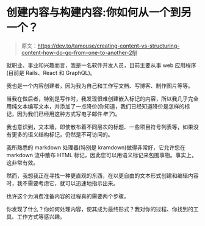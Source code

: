 # 创建内容与构建内容:你如何从一个到另一个？

> 原文：<https://dev.to/tamouse/creating-content-vs-structuring-content-how-do-go-from-one-to-another-2fjl>

就职业、事业和兴趣而言，我是一名软件开发人员，目前主要从事 web 应用程序(目前是 Rails、React 和 GraphQL)。

我也是一个内容创建者，因为我为自己和工作写文档、写博客、制作图片等等。

当我在做后者，特别是写作时，我发现很难创建嵌入标记的内容，所以我几乎完全用纯文本编写文本，并添加了一点降价(你知道，我们已经知道降价是怎样的标记，因为我们已经用这种方式写电子邮件*年了*)。

我也意识到，文本墙，即使散布着不同层次的标题、一些项目符号列表等，如果没有更多的语义结构标记，仍然是不可访问的。

我所熟悉的 markdown 处理器(特别是 kramdown)做得非常好，它允许您在 markdown 流中散布 HTML 标记，因此您可以用语义标记来包围事物。事实上，这非常有效。

然而，我想我正在寻找一种更直观的东西，在以更自由的文本形式创建和编辑内容时，我不需要考虑它，就可以迅速地指示出来。

也许这个为消费准备内容的过程真的需要两个步骤。

你发现了什么？你如何处理内容，使其成为最终形式？我对你的过程、你找到的工具、工作方式等感兴趣。